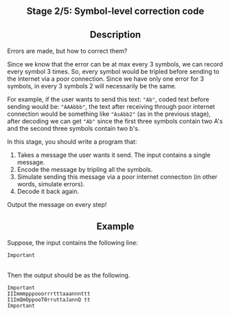 <h2 style="text-align: center;">Stage 2/5: Symbol-level correction code</h2>

<h2 style="text-align: center;">Description</h2>

<p>Errors are made, but how to correct them?</p>

<p>Since we know that the error can be at max every 3 symbols, we can record every symbol 3 times. So, every symbol would be tripled before sending to the internet via a poor connection. Since we have only one error for 3 symbols, in every 3 symbols 2 will necessarily be the same.</p>

<p>For example, if the user wants to send this text: <code class="java">"Ab"</code>, coded text before sending would be: <code class="java">"AAAbbb"</code>, the text after receiving through poor internet connection would be something like <code class="java">"AsAbb2"</code> (as in the previous stage), after decoding we can get <code class="java">"Ab"</code> since the first three symbols contain two A's and the second three symbols contain two b's.</p>

<p>In this stage, you should write a program that:</p>

<ol>
	<li>Takes a message the user wants it send. The input contains a single message.</li>
	<li>Encode the message by tripling all the symbols.</li>
	<li>Simulate sending this message via a poor internet connection (in other words, simulate errors).</li>
	<li>Decode it back again.</li>
</ol>

<p>Output the message on every step!</p>

<h2 style="text-align: center;">Example</h2>

<p>Suppose, the input contains the following line:</p>

<pre><code class="java">Important</code></pre>

<p><br>
Then the output should be as the following.</p>

<pre><code class="java">Important
IIImmmpppooorrrtttaaannnttt
I1ImQmOppooT0rruttaJannQ tt
Important</code></pre>